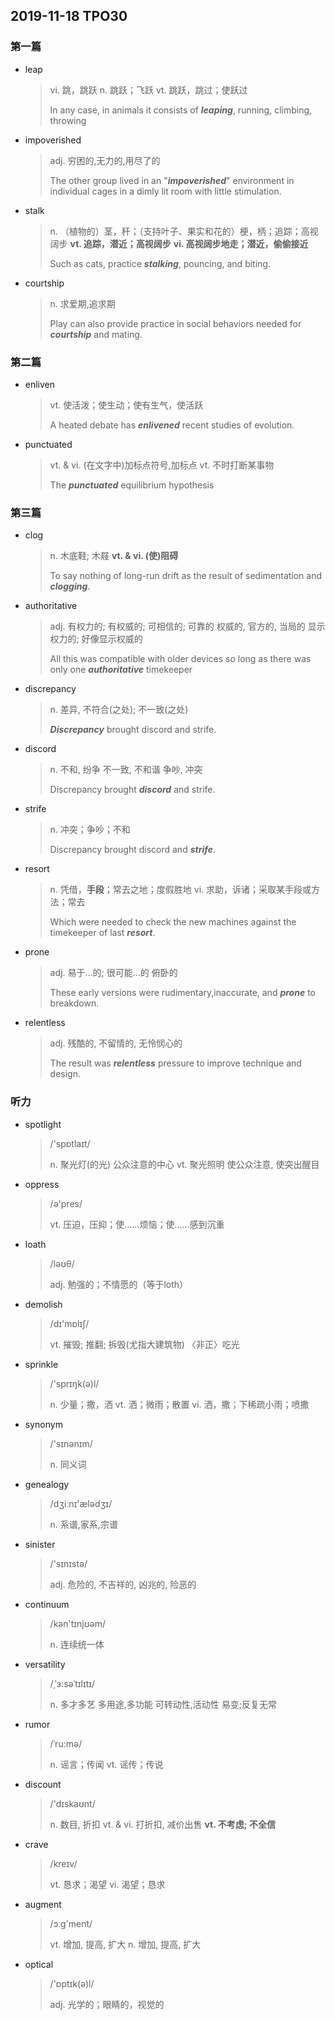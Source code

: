 ## 2019-11-18 TPO30

### 第一篇

* leap

  > vi. 跳，跳跃
  > n. 跳跃；飞跃
  > vt. 跳跃，跳过；使跃过
  >
  > In any case, in animals it consists of ***leaping***, running, climbing, throwing

* impoverished

  > adj. 穷困的,无力的,用尽了的
  >
  > The other group lived in an "***impoverished***" environment in individual cages in a dimly lit room with little stimulation.

* stalk

  > n. （植物的）茎，秆；（支持叶子、果实和花的）梗，柄；追踪；高视阔步
  > **vt. 追踪，潜近；高视阔步**
  > **vi. 高视阔步地走；潜近，偷偷接近**
  >
  > Such as cats, practice ***stalking***, pouncing, and biting.

* courtship

  > n. 求爱期,追求期
  >
  > Play can also provide practice in social behaviors needed for ***courtship*** and mating. 

### 第二篇

* enliven

  > vt. 使活泼；使生动；使有生气，使活跃
  >
  > A heated debate has ***enlivened*** recent studies of evolution.

* punctuated

  > vt. & vi. (在文字中)加标点符号,加标点
  > vt. 不时打断某事物
  >
  > The ***punctuated*** equilibrium hypothesis

### 第三篇

* clog

  > n. 木底鞋; 木屐
  > **vt. & vi. (使)阻碍**
  >
  > To say nothing of long-run drift as the result of sedimentation and ***clogging***. 

* authoritative

  > adj. 有权力的; 有权威的; 可相信的; 可靠的
  > 权威的, 官方的, 当局的
  > 显示权力的; 好像显示权威的
  >
  > All this was compatible with older devices so long as there was only one ***authoritative*** timekeeper

* discrepancy

  > n. 差异, 不符合(之处); 不一致(之处)
  >
  > ***Discrepancy*** brought discord and strife. 

* discord

  > n. 不和, 纷争
  > 不一致, 不和谐
  > 争吵, 冲突
  >
  > Discrepancy brought ***discord*** and strife. 

* strife

  > n. 冲突；争吵；不和
  >
  > Discrepancy brought discord and ***strife***. 

* resort

  > n. 凭借，**手段**；常去之地；度假胜地
  > vi. 求助，诉诸；采取某手段或方法；常去
  >
  > Which were needed to check the new machines against the timekeeper of last ***resort***. 

* prone 

  > adj. 易于…的; 很可能…的
  > 俯卧的
  >
  > These early versions were rudimentary,inaccurate, and ***prone*** to breakdown.

* relentless 

  > adj. 残酷的, 不留情的, 无怜悯心的
  >
  > The result was ***relentless*** pressure to improve technique and design. 

### 听力

* spotlight

  > /'spɒtlaɪt/
  >
  > n. 聚光灯(的光)
  > 公众注意的中心
  > vt. 聚光照明
  > 使公众注意, 使突出醒目

* oppress

  > /ə'pres/
  >
  > vt. 压迫，压抑；使……烦恼；使……感到沉重

* loath

  > /ləʊθ/
  >
  > adj. 勉强的；不情愿的（等于loth）

* demolish

  > /dɪ'mɒlɪʃ/
  >
  > vt. 摧毁; 推翻; 拆毁(尤指大建筑物)
  > 〈非正〉吃光

* sprinkle

  > /'sprɪŋk(ə)l/
  >
  > n. 少量；撒，洒
  > vt. 洒；微雨；散置
  > vi. 洒，撒；下稀疏小雨；喷撒

* synonym

  > /'sɪnənɪm/
  >
  > n. 同义词

* genealogy

  > /dʒiːnɪ'ælədʒɪ/
  >
  > n. 系谱,家系,宗谱

* sinister

  > /'sɪnɪstə/
  >
  > adj. 危险的, 不吉祥的, 凶兆的, 险恶的

* continuum

  > /kən'tɪnjʊəm/
  >
  > n. 连续统一体

* versatility

  > /ˌˈɜ:səˈtɪlɪtɪ/
  >
  > n. 多才多艺
  > 多用途,多功能
  > 可转动性,活动性
  > 易变;反复无常

* rumor

  > /ˈru:mə/
  >
  > n. 谣言；传闻
  > vt. 谣传；传说

* discount

  > /'dɪskaʊnt/
  >
  > n. 数目, 折扣
  > vt. & vi. 打折扣, 减价出售
  > **vt. 不考虑; 不全信**

* crave

  > /kreɪv/
  >
  > vt. 恳求；渴望
  > vi. 渴望；恳求
  
* augment

  > /ɔːg'ment/
  >
  > vt. 增加, 提高, 扩大
  > n. 增加, 提高, 扩大

* optical

  > /'ɒptɪk(ə)l/
  >
  > adj. 光学的；眼睛的，视觉的

